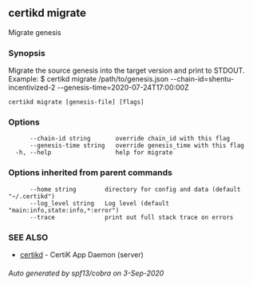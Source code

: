 ## certikd migrate

Migrate genesis

### Synopsis

Migrate the source genesis into the target version and print to STDOUT.
Example:
$ certikd migrate /path/to/genesis.json --chain-id=shentu-incentivized-2 --genesis-time=2020-07-24T17:00:00Z


```
certikd migrate [genesis-file] [flags]
```

### Options

```
      --chain-id string       override chain_id with this flag
      --genesis-time string   override genesis_time with this flag
  -h, --help                  help for migrate
```

### Options inherited from parent commands

```
      --home string        directory for config and data (default "~/.certikd")
      --log_level string   Log level (default "main:info,state:info,*:error")
      --trace              print out full stack trace on errors
```

### SEE ALSO

* [certikd](certikd.md)	 - CertiK App Daemon (server)

###### Auto generated by spf13/cobra on 3-Sep-2020
